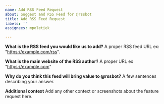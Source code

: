 ```yaml
---
name: Add RSS Feed Request
about: Suggest and RSS Feed for @rssbot
title: Add RSS Feed Request
labels: ''
assignees: mpoletiek

---
```


**What is the RSS feed you would like us to add?**
A proper RSS feed URL ex: "https://example.com/rss".

**What is the main website of the RSS author?**
A proper URL ex "https://example.com"

**Why do you think this feed will bring value to @rssbot?**
A few sentences describing your answer.

**Additional context**
Add any other context or screenshots about the feature request here.
